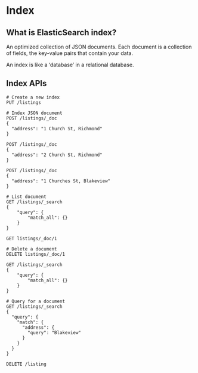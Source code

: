 # Index

## What is ElasticSearch index?
An optimized collection of JSON documents. Each document is a collection of fields, the key-value pairs that contain your data.

An index is like a ‘database’ in a relational database.

## Index APIs

```text
# Create a new index
PUT /listings

# Index JSON document
POST /listings/_doc
{
  "address": "1 Church St, Richmond"
}

POST /listings/_doc
{
  "address": "2 Church St, Richmond"
}

POST /listings/_doc
{
  "address": "1 Churches St, Blakeview"
}

# List document
GET /listings/_search
{
    "query": {
        "match_all": {}
    }
}

GET listings/_doc/1

# Delete a document
DELETE listings/_doc/1

GET /listings/_search
{
    "query": {
        "match_all": {}
    }
}

# Query for a document
GET /listings/_search
{
  "query": {
    "match": {
      "address": {
        "query": "Blakeview"
      }
    }
  }
}

DELETE /listing

```
